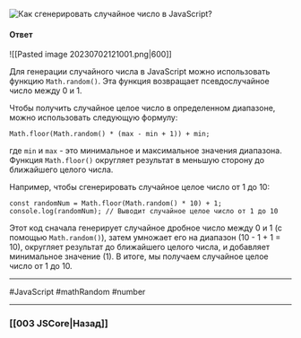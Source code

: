 ![Как сгенерировать случайное число в JavaScript?](https://youtu.be/VYQl2GhbCUs?t=801)

#### Ответ

![[Pasted image 20230702121001.png|600]]

Для генерации случайного числа в JavaScript можно использовать функцию `Math.random()`. Эта функция возвращает псевдослучайное число между 0 и 1.

Чтобы получить случайное целое число в определенном диапазоне, можно использовать следующую формулу:

```
Math.floor(Math.random() * (max - min + 1)) + min;
```

где `min` и `max` - это минимальное и максимальное значения диапазона. Функция `Math.floor()` округляет результат в меньшую сторону до ближайшего целого числа.

Например, чтобы сгенерировать случайное целое число от 1 до 10:

```
const randomNum = Math.floor(Math.random() * 10) + 1;
console.log(randomNum); // Выводит случайное целое число от 1 до 10
```

Этот код сначала генерирует случайное дробное число между 0 и 1 (с помощью `Math.random()`), затем умножает его на диапазон (10 - 1 + 1 = 10), округляет результат до ближайшего целого числа, и добавляет минимальное значение (1). В итоге, мы получаем случайное целое число от 1 до 10.

___
#JavaScript #mathRandom #number

___

### [[003 JSCore|Назад]]
